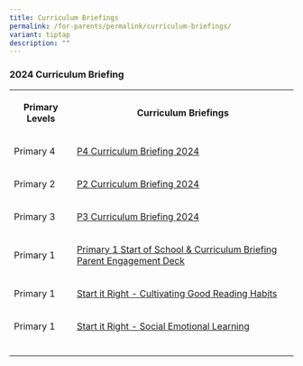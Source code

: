 ```yaml
---
title: Curriculum Briefings
permalink: /for-parents/permalink/curriculum-briefings/
variant: tiptap
description: ""
---
```

<h3>2024 Curriculum Briefing</h3><table><tbody><tr><th rowspan="1" colspan="1"><p>Primary Levels</p></th><th rowspan="1" colspan="1"><p>Curriculum Briefings</p></th></tr><tr><td rowspan="1" colspan="1"><p>Primary 4</p></td><td rowspan="1" colspan="1"><p><a href="https://go.gov.sg/pcps2024045" rel="noopener noreferrer nofollow" target="_blank">P4 Curriculum Briefing 2024</a></p></td></tr><tr><td rowspan="1" colspan="1"><p>Primary 2</p></td><td rowspan="1" colspan="1"><p><a href="https://go.gov.sg/pcps2024044" rel="noopener noreferrer nofollow" target="_blank">P2 Curriculum Briefing 2024</a></p></td></tr><tr><td rowspan="1" colspan="1"><p>Primary 3</p></td><td rowspan="1" colspan="1"><p><a href="https://go.gov.sg/pcps2024029" rel="noopener noreferrer nofollow" target="_blank">P3 Curriculum Briefing 2024</a></p></td></tr><tr><td rowspan="1" colspan="1"><p>Primary 1</p></td><td rowspan="1" colspan="1"><p><a href="https://go.gov.sg/p1startofschool" rel="noopener noreferrer nofollow" target="_blank">Primary 1 Start of School &amp; Curriculum Briefing Parent Engagement Deck</a></p></td></tr><tr><td rowspan="1" colspan="1"><p>Primary 1</p></td><td rowspan="1" colspan="1"><p><a href="https://go.gov.sg/p1cgrh" rel="noopener noreferrer nofollow" target="_blank">Start it Right - Cultivating Good Reading Habits</a></p></td></tr><tr><td rowspan="1" colspan="1"><p>Primary 1</p></td><td rowspan="1" colspan="1"><p><a href="https://go.gov.sg/p1sel" rel="noopener noreferrer nofollow" target="_blank">Start it Right - Social Emotional Learning</a></p></td></tr><tr><td rowspan="1" colspan="1"><p></p></td><td rowspan="1" colspan="1"><p></p></td></tr></tbody></table><p></p>